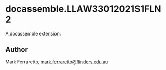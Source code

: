 # docassemble.LLAW33012021S1FLN2

A docassemble extension.

## Author

Mark Ferraretto, mark.ferraretto@flinders.edu.au

